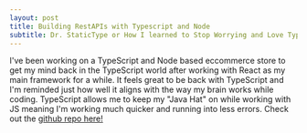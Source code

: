 ```yaml
---
layout: post
title: Building RestAPIs with Typescript and Node
subtitle: Dr. StaticType or How I learned to Stop Worrying and Love TypeScript
---
```


I've been working on a TypeScript and Node based eccommerce store to get my mind back in the TypeScript world after working with React as my main framework for a while. It feels great to be back with TypeScript and I'm reminded just how well it aligns with the way my brain works while coding. TypeScript allows me to keep my "Java Hat" on while working with JS meaning I'm working much quicker and running into less errors. Check out the [github repo here!](https://github.com/BHammock33/typescriptECRest)